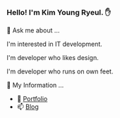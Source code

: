 ### Hello! I'm Kim Young Ryeul. ✋

💬 Ask me about ...

I'm interested in IT development.

I'm developer who likes design.

I'm developer who runs on own feet.

💬 My Information ...
- 🔭 [Portfolio](https://www.notion.so/Hello-I-m-Kim-Young-Ryeul-96d0ce8c5909450f8823bd1e32eda0ba)
- 📫 [Blog](https://blog.naver.com/rile1036)
